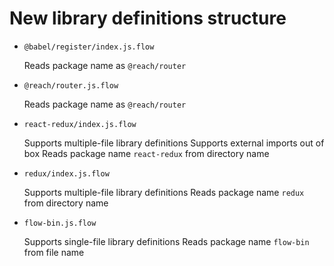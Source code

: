 # New library definitions structure

- `@babel/register/index.js.flow`

  Reads package name as `@reach/router`

- `@reach/router.js.flow`

  Reads package name as `@reach/router`

- `react-redux/index.js.flow`

  Supports multiple-file library definitions
  Supports external imports out of box
  Reads package name `react-redux` from directory name

- `redux/index.js.flow`

  Supports multiple-file library definitions
  Reads package name `redux` from directory name

- `flow-bin.js.flow`

  Supports single-file library definitions
  Reads package name `flow-bin` from file name